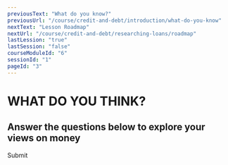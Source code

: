 ```yaml
---
previousText: "What do you know?"
previousUrl: "/course/credit-and-debt/introduction/what-do-you-know"
nextText: "Lesson Roadmap"
nextUrl: "/course/credit-and-debt/researching-loans/roadmap"
lastLession: "true"
lastSession: "false"
courseModuleId: "6"
sessionId: "1"
pageId: "3"
---
```



# WHAT DO YOU THINK?

## Answer the questions below to explore your views on money

<sparkle-quiz question-text="Credit cards don’t have any spending limit" type="OPINION" scale="TEN-POINTS" question-id="205"></sparkle-quiz>
<sparkle-quiz question-text="Debt is just a normal part of living " type="OPINION" scale="TEN-POINTS" question-id="206"></sparkle-quiz>
<sparkle-quiz question-text="Interest rates don’t really affect me. They only affect people with a lot of money that is invested." type="OPINION" scale="TEN-POINTS" question-id="207"></sparkle-quiz>
<sparkle-button primary round>Submit</sparkle-button>